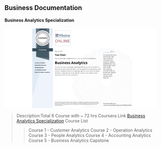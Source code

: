 ## Business Documentation

#### Business Analytics Specialization

![Certificate](2.0-Business%20Documentation/Business%20Analytics%20Specialization/Specialization-Business%20Analytics.jpeg)

> Description:Total 6 Course with ~ 72 hrs
> Coursera Link [Business Analytics Specialization](https://www.coursera.org/specializations/business-analytics)
> Course List
>
> > Course 1 - Customer Analytics
> > Course 2 - Operation Analytics
> > Course 3 - People Analytics
> > Course 4 - Accounting Analytics
> > Course 5 - Business Analytics Capstone
